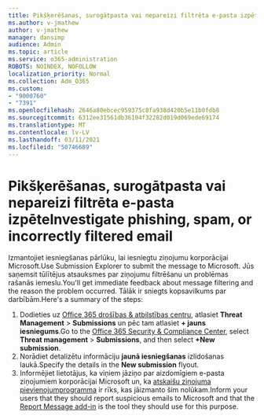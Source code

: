 ```yaml
---
title: Pikšķerēšanas, surogātpasta vai nepareizi filtrēta e-pasta izpēte
ms.author: v-jmathew
author: v-jmathew
manager: dansimp
audience: Admin
ms.topic: article
ms.service: o365-administration
ROBOTS: NOINDEX, NOFOLLOW
localization_priority: Normal
ms.collection: Adm_O365
ms.custom:
- "9000760"
- "7391"
ms.openlocfilehash: 2646a80ebcec959375c8fa938d420b5e11b0fdb8
ms.sourcegitcommit: 6312ee31561db36104f32282d019d069ede69174
ms.translationtype: MT
ms.contentlocale: lv-LV
ms.lasthandoff: 03/11/2021
ms.locfileid: "50746689"
---
```

# <a name="investigate-phishing-spam-or-incorrectly-filtered-email"></a><span data-ttu-id="b44ea-102">Pikšķerēšanas, surogātpasta vai nepareizi filtrēta e-pasta izpēte</span><span class="sxs-lookup"><span data-stu-id="b44ea-102">Investigate phishing, spam, or incorrectly filtered email</span></span>

<span data-ttu-id="b44ea-103">Izmantojiet iesniegšanas pārlūku, lai iesniegtu ziņojumu korporācijai Microsoft.</span><span class="sxs-lookup"><span data-stu-id="b44ea-103">Use Submission Explorer to submit the message to Microsoft.</span></span> <span data-ttu-id="b44ea-104">Jūs saņemsit tūlītējus atsauksmes par ziņojumu filtrēšanu un problēmas rašanās iemeslu.</span><span class="sxs-lookup"><span data-stu-id="b44ea-104">You'll get immediate feedback about message filtering and the reason the problem occurred.</span></span> <span data-ttu-id="b44ea-105">Tālāk ir sniegts kopsavilkums par darbībām.</span><span class="sxs-lookup"><span data-stu-id="b44ea-105">Here's a summary of the steps:</span></span>

1. <span data-ttu-id="b44ea-106">Dodieties uz [Office 365 drošības & atbilstības centru](https://go.microsoft.com/fwlink/p/?linkid=2077143), atlasiet **Threat Management**  >  **Submissions** un pēc tam atlasiet **+ jauns iesniegums**.</span><span class="sxs-lookup"><span data-stu-id="b44ea-106">Go to the [Office 365 Security & Compliance Center](https://go.microsoft.com/fwlink/p/?linkid=2077143), select **Threat management** > **Submissions**, and then select **+New submission**.</span></span>
2. <span data-ttu-id="b44ea-107">Norādiet detalizētu informāciju **jaunā iesniegšanas** izlidošanas laukā.</span><span class="sxs-lookup"><span data-stu-id="b44ea-107">Specify the details in the **New submission** flyout.</span></span>
3. <span data-ttu-id="b44ea-108">Informējiet lietotājus, ka viņiem jāziņo par aizdomīgiem e-pasta ziņojumiem korporācijai Microsoft un, ka [atskaišu ziņojuma pievienojumprogramma](https://go.microsoft.com/fwlink/?linkid=2092385) ir rīks, kas jāizmanto šim nolūkam.</span><span class="sxs-lookup"><span data-stu-id="b44ea-108">Inform your users that they should report suspicious emails to Microsoft and that the [Report Message add-in](https://go.microsoft.com/fwlink/?linkid=2092385) is the tool they should use for this purpose.</span></span>

